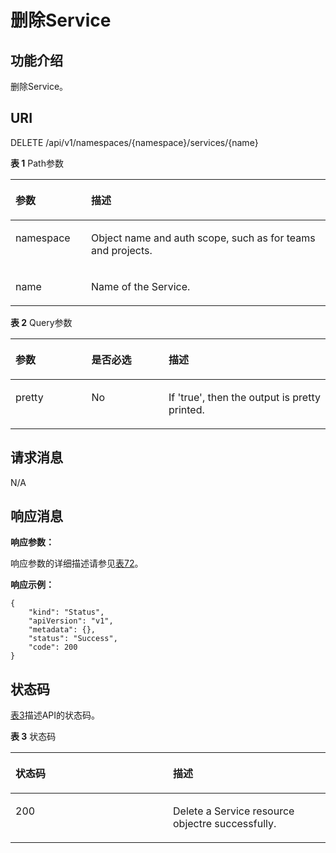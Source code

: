 # 删除Service<a name="cci_02_3049"></a>

## 功能介绍<a name="se5309007813b47538be7080cd63898e3"></a>

删除Service。

## URI<a name="s6d0d073ca7cd41c79bd61a816536f9a2"></a>

DELETE /api/v1/namespaces/\{namespace\}/services/\{name\}

**表 1**  Path参数

<a name="table1696332124519"></a>
<table><thead align="left"><tr id="row11961332194516"><th class="cellrowborder" valign="top" width="24%" id="mcps1.2.3.1.1"><p id="p396032144518"><a name="p396032144518"></a><a name="p396032144518"></a>参数</p>
</th>
<th class="cellrowborder" valign="top" width="76%" id="mcps1.2.3.1.2"><p id="p18962325454"><a name="p18962325454"></a><a name="p18962325454"></a>描述</p>
</th>
</tr>
</thead>
<tbody><tr id="row9960327457"><td class="cellrowborder" valign="top" width="24%" headers="mcps1.2.3.1.1 "><p id="p1496113214456"><a name="p1496113214456"></a><a name="p1496113214456"></a>namespace</p>
</td>
<td class="cellrowborder" valign="top" width="76%" headers="mcps1.2.3.1.2 "><p id="p141902036155717"><a name="p141902036155717"></a><a name="p141902036155717"></a>Object name and auth scope, such as for teams and projects.</p>
</td>
</tr>
<tr id="row13794857171116"><td class="cellrowborder" valign="top" width="24%" headers="mcps1.2.3.1.1 "><p id="p5984165818113"><a name="p5984165818113"></a><a name="p5984165818113"></a>name</p>
</td>
<td class="cellrowborder" valign="top" width="76%" headers="mcps1.2.3.1.2 "><p id="p4984175851116"><a name="p4984175851116"></a><a name="p4984175851116"></a>Name of the Service.</p>
</td>
</tr>
</tbody>
</table>

**表 2**  Query参数

<a name="zh-cn_topic_0079615016_table17955773"></a>
<table><thead align="left"><tr id="zh-cn_topic_0079615016_row34849842"><th class="cellrowborder" valign="top" width="24.08240824082408%" id="mcps1.2.4.1.1"><p id="zh-cn_topic_0079615016_p4264914"><a name="zh-cn_topic_0079615016_p4264914"></a><a name="zh-cn_topic_0079615016_p4264914"></a>参数</p>
</th>
<th class="cellrowborder" valign="top" width="24.52245224522452%" id="mcps1.2.4.1.2"><p id="p47001612205713"><a name="p47001612205713"></a><a name="p47001612205713"></a>是否必选</p>
</th>
<th class="cellrowborder" valign="top" width="51.39513951395139%" id="mcps1.2.4.1.3"><p id="p49034188205713"><a name="p49034188205713"></a><a name="p49034188205713"></a>描述</p>
</th>
</tr>
</thead>
<tbody><tr id="zh-cn_topic_0079615016_row15472413"><td class="cellrowborder" valign="top" width="24.08240824082408%" headers="mcps1.2.4.1.1 "><p id="zh-cn_topic_0079615016_p45305951"><a name="zh-cn_topic_0079615016_p45305951"></a><a name="zh-cn_topic_0079615016_p45305951"></a>pretty</p>
</td>
<td class="cellrowborder" valign="top" width="24.52245224522452%" headers="mcps1.2.4.1.2 "><p id="zh-cn_topic_0079615016_p45903438"><a name="zh-cn_topic_0079615016_p45903438"></a><a name="zh-cn_topic_0079615016_p45903438"></a>No</p>
</td>
<td class="cellrowborder" valign="top" width="51.39513951395139%" headers="mcps1.2.4.1.3 "><p id="zh-cn_topic_0079615016_p27190993"><a name="zh-cn_topic_0079615016_p27190993"></a><a name="zh-cn_topic_0079615016_p27190993"></a>If 'true', then the output is pretty printed.</p>
</td>
</tr>
</tbody>
</table>

## 请求消息<a name="s716a126cd0214f9eac118df493501969"></a>

N/A

## 响应消息<a name="s2203b49907514457834d6215429d3135"></a>

**响应参数：**

响应参数的详细描述请参见[表72](数据结构.md#table37251757105918)。

**响应示例：**

```
{
    "kind": "Status",
    "apiVersion": "v1",
    "metadata": {},
    "status": "Success",
    "code": 200
}
```

## 状态码<a name="s10d425dd6e6d43a394ec0cd15cf7b233"></a>

[表3](#zh-cn_topic_0079615016_ref458764468)描述API的状态码。

**表 3**  状态码

<a name="zh-cn_topic_0079615016_ref458764468"></a>
<table><thead align="left"><tr id="zh-cn_topic_0079615016_row40325647"><th class="cellrowborder" valign="top" width="50%" id="mcps1.2.3.1.1"><p id="p25374999205713"><a name="p25374999205713"></a><a name="p25374999205713"></a>状态码</p>
</th>
<th class="cellrowborder" valign="top" width="50%" id="mcps1.2.3.1.2"><p id="p42109061205713"><a name="p42109061205713"></a><a name="p42109061205713"></a>描述</p>
</th>
</tr>
</thead>
<tbody><tr id="zh-cn_topic_0079615016_row23578293"><td class="cellrowborder" valign="top" width="50%" headers="mcps1.2.3.1.1 "><p id="zh-cn_topic_0079615016_p30793598"><a name="zh-cn_topic_0079615016_p30793598"></a><a name="zh-cn_topic_0079615016_p30793598"></a>200</p>
</td>
<td class="cellrowborder" valign="top" width="50%" headers="mcps1.2.3.1.2 "><p id="zh-cn_topic_0079615016_p11253479"><a name="zh-cn_topic_0079615016_p11253479"></a><a name="zh-cn_topic_0079615016_p11253479"></a>Delete a Service resource objectre successfully.</p>
</td>
</tr>
</tbody>
</table>

